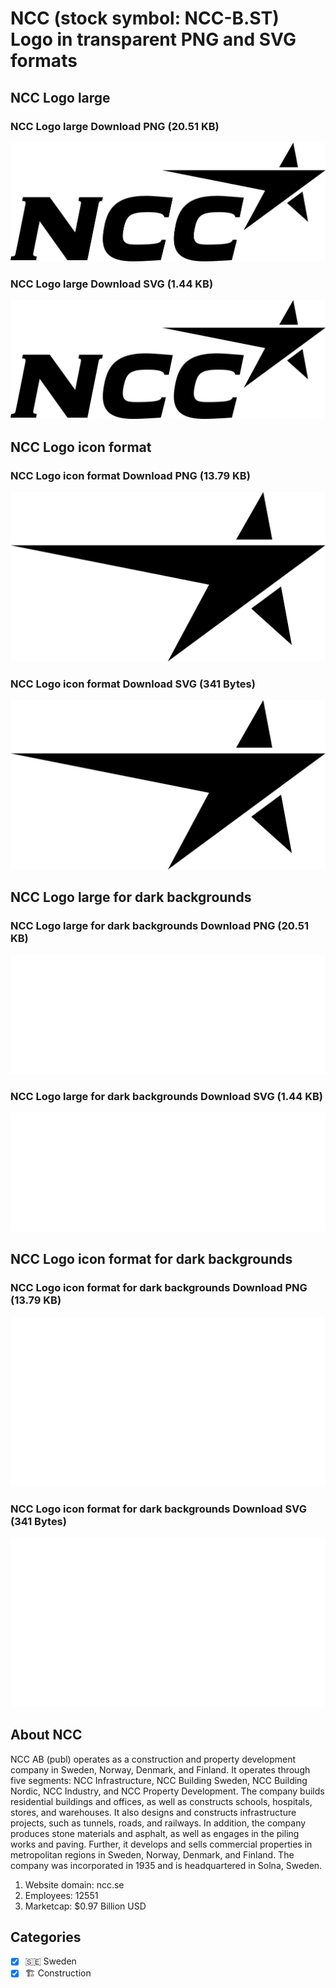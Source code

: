 # NCC (stock symbol: NCC-B.ST) Logo in transparent PNG and SVG formats

## NCC Logo large

### NCC Logo large Download PNG (20.51 KB)

![NCC Logo large Download PNG (20.51 KB)](/img/orig/NCC-B.ST_BIG-b0d1ac88.png)

### NCC Logo large Download SVG (1.44 KB)

![NCC Logo large Download SVG (1.44 KB)](/img/orig/NCC-B.ST_BIG-905540de.svg)

## NCC Logo icon format

### NCC Logo icon format Download PNG (13.79 KB)

![NCC Logo icon format Download PNG (13.79 KB)](/img/orig/NCC-B.ST-80e8f245.png)

### NCC Logo icon format Download SVG (341 Bytes)

![NCC Logo icon format Download SVG (341 Bytes)](/img/orig/NCC-B.ST-867613b2.svg)

## NCC Logo large for dark backgrounds

### NCC Logo large for dark backgrounds Download PNG (20.51 KB)

![NCC Logo large for dark backgrounds Download PNG (20.51 KB)](/img/orig/NCC-B.ST_BIG.D-f49712ca.png)

### NCC Logo large for dark backgrounds Download SVG (1.44 KB)

![NCC Logo large for dark backgrounds Download SVG (1.44 KB)](/img/orig/NCC-B.ST_BIG.D-e3eaa327.svg)

## NCC Logo icon format for dark backgrounds

### NCC Logo icon format for dark backgrounds Download PNG (13.79 KB)

![NCC Logo icon format for dark backgrounds Download PNG (13.79 KB)](/img/orig/NCC-B.ST.D-7a1c5c85.png)

### NCC Logo icon format for dark backgrounds Download SVG (341 Bytes)

![NCC Logo icon format for dark backgrounds Download SVG (341 Bytes)](/img/orig/NCC-B.ST.D-b373caa5.svg)

## About NCC

NCC AB (publ) operates as a construction and property development company in Sweden, Norway, Denmark, and Finland. It operates through five segments: NCC Infrastructure, NCC Building Sweden, NCC Building Nordic, NCC Industry, and NCC Property Development. The company builds residential buildings and offices, as well as constructs schools, hospitals, stores, and warehouses. It also designs and constructs infrastructure projects, such as tunnels, roads, and railways. In addition, the company produces stone materials and asphalt, as well as engages in the piling works and paving. Further, it develops and sells commercial properties in metropolitan regions in Sweden, Norway, Denmark, and Finland. The company was incorporated in 1935 and is headquartered in Solna, Sweden.

1. Website domain: ncc.se
2. Employees: 12551
3. Marketcap: $0.97 Billion USD


## Categories
- [x] 🇸🇪 Sweden
- [x] 🏗 Construction

